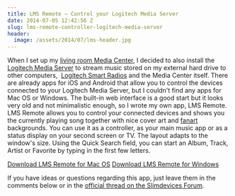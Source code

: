 ```yaml
---
title: LMS Remote – Control your Logitech Media Server
date: 2014-07-05 12:42:56 Z
slug: lms-remote-controller-logitech-media-server
header:
  image: /assets/2014/07/lms-header.jpg
---
```


When I set up my [living room Media Center](http://leolabs.org/blog/building-living-room-media-center-part-2/ "Building a living room media center – Part 2: The Intel NUC"), I decided to also install the [Logitech Media Server](http://wiki.slimdevices.com/index.php/DebianPackage "Install the Logitech Media Server on Linux") to stream music stored on my external hard drive to other computers,  [Logitech Smart Radios](http://www.amazon.de/gp/product/B00935DT6K/ref=as_li_ss_tl?ie=UTF8&camp=1638&creative=19454&creativeASIN=B00935DT6K&linkCode=as2&tag=leolabsorg-21 "Logitech UE Smart Radio") and the Media Center itself. There are already apps for iOS and Android that allow you to control the devices connected to your Logitech Media Server, but I couldn't find any apps for Mac OS or Windows. The built-in web interface is a good start but it looks very old and not minimalistic enough, so I wrote my own app, LMS Remote. LMS Remote allows you to control your connected devices and shows you the currently playing song together with nice cover art and [fanart](http://fanart.tv) backgrounds. You can use it as a controller, as your main music app or as a status display on your second screen or TV. The layout adapts to the window's size. Using the Quick Search field, you can start an Album, Track, Artist or Favorite by typing in the first few letters.

[Download LMS Remote for Mac OS](http://cdn.leolabs.org/lms-remote/mac.zip)
[Download LMS Remote for Windows](http://cdn.leolabs.org/lms-remote/win.zip)

If you have ideas or questions regarding this app, just leave them in the comments below or in the [official thread on the Slimdevices Forum](http://forums.slimdevices.com/showthread.php?101145-Announcing-LMS-Remote-Controller-App-for-Mac-OS-X).
